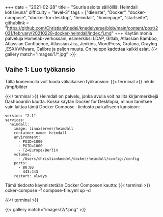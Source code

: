 +++
date = "2021-02-28"
title = "Suuria asioita säiliöillä: Heimdall kotisivuna"
difficulty = "level-3"
tags = ["dienste", "Docker", "docker-compose", "docker-for-desktop", "heimdall", "homepage", "startseite"]
githublink = "https://github.com/ChristianKnedel/knedelverse/blob/main/content/post/2021/february/20210228-docker-heimdall/index.fi.md"
+++
Käytän monia palveluja Homelab-verkossani, esimerkiksi LDAP, Gitlab, Atlassian Bamboo, Atlassian Confluence, Atlassian Jira, Jenkins, WordPress, Grafana, Graylog ,ESXI/VMware, Calibre ja paljon muuta. On helppo kadottaa kaikki asiat.
{{< gallery match="images/1/*.jpg" >}}

## Vaihe 1: Luo työkansio
Tällä komennolla voit luoda väliaikaisen työkansion:
{{< terminal >}}
mkdir /tmp/bilder

{{</ terminal >}}
Heimdall on palvelu, jonka avulla voit hallita kirjanmerkkejä Dashboardin kautta. Koska käytän Docker for Desktopia, minun tarvitsee vain laittaa tämä Docker Compose -tiedosto paikalliseen kansioon:
```
version: "2.1"
services:
  heimdall:
    image: linuxserver/heimdall
    container_name: heimdall
    environment:
      - PUID=1000
      - PGID=1000
      - TZ=Europe/Berlin
    volumes:
      - /Users/christianknedel/docker/heimdall/config:/config
    ports:
      - 80:80
      - 443:443
    restart: always

```
Tämä tiedosto käynnistetään Docker Composen kautta:
{{< terminal >}}
ocker-compose -f compose-file.yml up -d

{{</ terminal >}}

{{< gallery match="images/2/*.png" >}}
